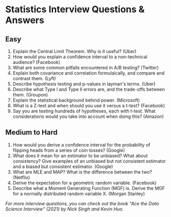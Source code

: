 # Statistics Interview Questions & Answers

## Easy 
1. Explain the Central Limit Theorem. Why is it useful? (Uber)
2. How would you explain a confidence interval to a non-technical audience? (Facebook)
3. What are some common pitfalls encountered in A/B testing? (Twitter)
4. Explain both covariance and correlation formulaically, and compare and contrast them. (Lyft)
5. Describe hypothesis testing and p-values in layman's terms. (Uber)
6. Describe what Type I and Type II errors are, and the trade-offs between them. (Groupon)
7. Explain the statistical background behind power. (Microsoft)
8. What is a Z-test and when should you use it versus a t-test? (Facebook)
9. Say you are testing hundreds of hypotheses, each with t-test. What considerations would you take into account when doing this? (Amazon)

## Medium to Hard 
1. How would you derive a confidence interval for the probability of flipping heads from a series of coin tosses? (Google)
2. What does it mean for an estimator to be unbiased? What about consistency? Give examples of an unbiased but not consistent estimator and a biased but consistent estimator. (Google)
3. What are MLE and MAP? What is the difference between the two? (Netflix)
4. Derive the expectation for a geometric random variable. (Facebook)
5. Describe what a Moment Generating Function (MGF) is. Derive the MGF for a normally distributed random variable X. (Morgan Stanley)

*For more interview questions, you can check out the book "Ace the Data Science Interview" (2021) by Nick Singh and Kevin Huo.*
